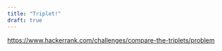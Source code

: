 ```yaml
---
title: "Triplet!"
draft: true
---
```


https://www.hackerrank.com/challenges/compare-the-triplets/problem